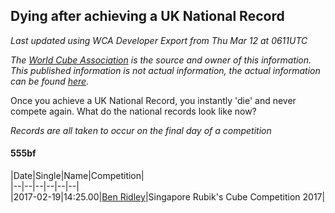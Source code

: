 ## Dying after achieving a UK National Record 

*Last updated using WCA Developer Export from Thu Mar 12 at 0611UTC*

*The [World Cube Association](https://www.worldcubeassociation.org) is the source and owner of this information. This published information is not actual information, the actual information can be found [here](https://www.worldcubeassociation.org/results).*

Once you achieve a UK National Record, you instantly 'die' and never compete again. What do the national records look like now?

*Records are all taken to occur on the final day of a competition*

#### 555bf

|Date|Single|Name|Competition|  
|--|--|--|--|--|--|  
|2017-02-19|14:25.00|[Ben Ridley](https://www.worldcubeassociation.org/persons/2016RIDL01)|Singapore Rubik's Cube Competition 2017|  
